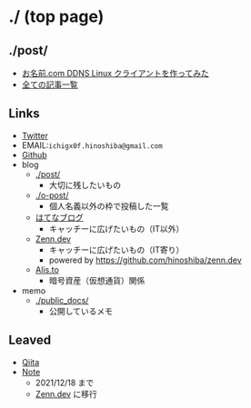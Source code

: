 ./ (top page)
===

## ./post/

* [お名前.com DDNS Linux クライアントを作ってみた](./post/onamaeddnsclient/README.md)
* [全ての記事一覧](./post/README.md)

## Links

* [Twitter](https://twitter.com/hinoshiba)
* EMAIL:`ichigx0f.hinoshiba@gmail.com`
* [Github](https://github.com/hinoshiba)
* blog
	* [./post/](./post/README.md)
		* 大切に残したいもの
	* [./o-post/](./o-post/README.md)
		* 個人名義以外の枠で投稿した一覧
	* [はてなブログ](https://hinoshiba.hatenablog.com/)
		* キャッチーに広げたいもの（IT以外）
	* [Zenn.dev](https://zenn.dev/hinoshiba)
		* キャッチーに広げたいもの（IT寄り）
		* powered by https://github.com/hinoshiba/zenn.dev
	* [Alis.to](https://alis.to/users/hinoshiba)
		* 暗号資産（仮想通貨）関係
* memo
	* [./public_docs/](./public_docs/)
		* 公開しているメモ

## Leaved
* [Qiita](https://github.com/hinoshiba/qiita)
* [Note](https://note.com/hinoshiba)
	* 2021/12/18 まで
	* [Zenn.dev](https://zenn.dev/hinoshiba) に移行
